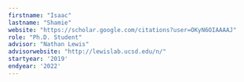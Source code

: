 ```yaml
---
firstname: "Isaac"
lastname: "Shamie"
website: "https://scholar.google.com/citations?user=OKyN6OIAAAAJ"
role: "Ph.D. Student"
advisor: "Nathan Lewis"
advisorwebsite: "http://lewislab.ucsd.edu/n/"
startyear: '2019'
endyear: '2022'
---
```

